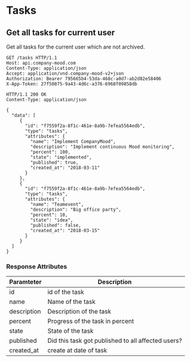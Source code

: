 # Tasks

## Get all tasks for current user

Get all tasks for the current user which are not archived.

```http
GET /tasks HTTP/1.1
Host: api.company-mood.com
Content-Type: application/json
Accept: application/vnd.company-mood-v2+json
Authorization: Bearer 795665b4-53da-468c-a0d7-ab2d82e58406
X-App-Token: 27f50875-9a43-4d6c-a376-6968f09858db
```

```http
HTTP/1.1 200 OK
Content-Type: application/json

{
  "data": [
     {
       "id": "f7559f2a-8f1c-461e-8a9b-7efea5564edb",
       "type": "tasks",
       "attributes": {
         "name": "Implement CompanyMood",
         "description": "Implement continuous Mood monitoring",
         "percent": 100,
         "state": "implemented",
         "published": true,
         "created_at": "2018-03-11"
       }
     },
     {
       "id": "f7559f2a-8f1c-461e-8a9b-7efea5564edb",
       "type": "tasks",
       "attributes": {
         "name": "Teamevent",
         "description": "Big office party",
         "percent": 10,
         "state": "idea",
         "published": false,
         "created_at": "2018-03-15"
       }
     }
  ]
}
```

### Response Attributes

Paramteter       | Description
-----------------|------------
id               | id of the task
name             | Name of the task
description      | Description of the task
percent          | Progress of the task in percent
state            | State of the task
published        | Did this task got published to all affected users?
created_at       | create at date of task

